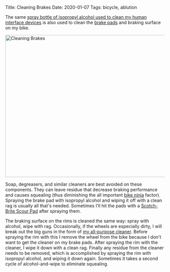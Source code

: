 Title: Cleaning Brakes
Date: 2020-01-07
Tags: bicycle, ablution

The same [spray bottle of isopropyl alcohol used to clean my human interface devices](/2020/01/hid-cleaning/) is also used to clean the [brake pads](http://www.koolstop.com/english/dura2.html) and braking surface on my bike.

<a href="https://www.flickr.com/photos/pigmonkey/49348681086/in/dateposted/" title="Cleaning Brakes"><img src="https://live.staticflickr.com/65535/49348681086_a662c420a2_c.jpg" width="800" height="450" alt="Cleaning Brakes"></a>

Soap, degreasers, and similar cleaners are best avoided on these components. They can leave residue that decrease braking performance and causes squealing (thus diminishing the all important [bike ninja](http://yehudamoon.com/comic/2008-01-25/) factor). Spraying the brake pad with isopropyl alcohol and wiping it off with a clean rag is usually all that's needed. Sometimes I'll hit the pads with a [Scotch-Brite Scour Pad](https://www.scotch-brite.com/3M/en_US/scotch-brite/tools/~/Scotch-Brite-Heavy-Duty-Scour-Pad/) after spraying them.

The braking surface on the rims is cleaned the same way: spray with alcohol, wipe with rag. Occasionally, if the wheels are especially dirty, I will break out the big guns in the form of [my all-purpose cleaner](/2019/07/cleaner/). Before spraying the rim with this I remove the wheel from the bike because I don't want to get the cleaner on my brake pads. After spraying the rim with the cleaner, I wipe it down with a clean rag. Finally any residue from the cleaner needs to be removed, which is accomplished by spraying the rim with isopropyl alcohol, and wiping it down again. Sometimes it takes a second cycle of alcohol-and-wipe to eliminate squealing.
